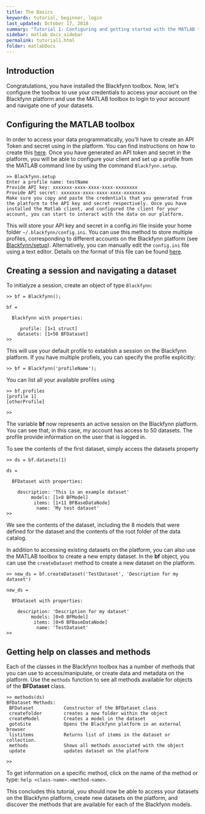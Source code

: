 ```yaml
---
title: The Basics
keywords: tutorial, beginner, login
last_updated: October 17, 2018
summary: "Tutorial 1: Configuring and getting started with the MATLAB toolbox"
sidebar: matlab_docs_sidebar
permalink: tutorial1.html
folder: matlabDocs
---
```


## Introduction

Congratulations, you have installed the Blackfynn toolbox. Now, let's configure the toolbox to use your credentials to access your account on the Blackfynn platform and use the MATLAB toolbox to login to your account and navigate one of your datasets.

## Configuring the MATLAB toolbox

In order to access your data programmatically, you'll have to create an API Token and secret using in the platform. You can find instructions on how to create this [here](http://help.blackfynn.com/developers/overview/creating-an-api-key-for-the-blackfynn-clients). Once you have generated an API token and secret in the platform, you will be able to configure your client and set up a profile from the MATLAB command line by using the command ```Blackfynn.setup```.

```text
>> Blackfynn.setup
Enter a profile name: testName
Provide API key: xxxxxxx-xxxx-xxxx-xxxx-xxxxxxxx
Provide API secret: xxxxxxx-xxxx-xxxx-xxxx-xxxxxxxx
Make sure you copy and paste the credentials that you generated from the platform to the API key and secret respectively. Once you have installed the Matlab client, and configured the client for your account, you can start to interact with the data on our platform. 
```

This will store your API key and secret in a config.ini file inside your home folder ```~/.blackfynn/config.ini```. You can use this method to store multiple profiles, corresponding to different accounts on the Blackfynn platform (see [Blackfynn/setup](blackfynn_setup.html)). Alternatively, you can manually edit the ```config.ini``` file using a text editor. Details on the format of this file can be found [here](http://help.blackfynn.com/developers/overview/blackfynn-advanced-configuration-settings).

## Creating a session and navigating a dataset

To initialyze a session, create an object of type ```Blackfynn```:

```text
>> bf = Blackfynn();

bf = 

  Blackfynn with properties:

     profile: [1×1 struct]
    datasets: [1×50 BFDataset]
>>
```

This will use your default profile to establish a session on the Blackfynn platform. If you have multiple profiels, you can specify the profile explicitly:

```text
>> bf = Blackfynn('profileName');
```

You can list all your available profiles using

```text
>> bf.profiles
[profile 1]
[otherProfile]

>>
```

The variable **bf** now represents an active session on the Blackfynn platform. You can see that, in this case, my account has access to 50 datasets. The profile provide information on the user that is logged in.

To see the contents of the first dataset, simply access the datasets property

```text
>> ds = bf.datasets(1)

ds = 

  BFDataset with properties:

    description: 'This is an example dataset'
         models: [1×8 BFModel]
          items: [1×11 BFBaseDataNode]
           name: 'My test dataset'
>>
```

We see the contents of the dataset, including the 8 models that were defined for the dataset and the contents of the root folder of the data catalog. 

In addition to accessing existing datasets on the platform, you can also use the MATLAB toolbox to create a new empty dataset. In the **bf** object, you can use the ```createDataset``` method to create a new dataset on the platform.

```text
>> new_ds = bf.createDataset('TestDataset', 'Description for my dataset')

new_ds = 

  BFDataset with properties:

    description: 'Description for my dataset'
         models: [0×0 BFModel]
          items: [0×0 BFBaseDataNode]
           name: 'TestDataset'
>>
```

## Getting help on classes and methods
Each of the classes in the Blackfynn toolbox has a number of methods that you can use to access/manipulate, or create data and metadata on the platform. Use the ```methods``` function to see all methods available for objects of the **BFDataset** class.

```text
>> methods(ds)
BFDataset Methods:
 BFDataset           Constructor of the BFDataset class
 createfolder        creates a new folder within the object
 createModel         Creates a model in the dataset
 gotoSite            Opens the Blackfynn platform in an external browser
 listitems           Returns list of items in the dataset or collection.
 methods             Shows all methods associated with the object
 update              updates dataset on the platform

>>
```

To get information on a specific method, click on the name of the method or type: ```help <class-name>.<method-name>```. 

This concludes this tutorial, you should now be able to access your datasets on the Blackfynn platform, create new datasets on the platform, and discover the methods that are available for each of the Blackfynn models.


